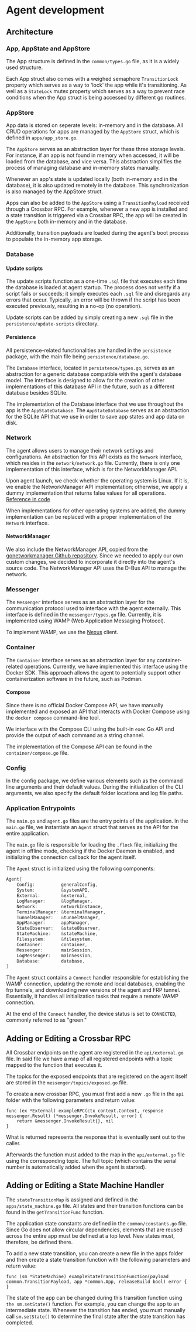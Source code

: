 # Agent development

## Architecture

### App, AppState and AppStore

The App structure is defined in the `common/types.go` file, as it is a widely used structure.

Each App struct also comes with a weighed semaphore `TransitionLock` property which serves as a way to 'lock' the app while it's transitioning. As well as a `StateLock` mutex property which serves as a way to prevent race conditions when the App struct is being accessed by different go routines.

### AppStore

App data is stored on seperate levels: in-memory and in the database. All CRUD operations for apps are managed by the `AppStore` struct, which is defined in `apps/app_store.go`.

The `AppStore` serves as an abstraction layer for these three storage levels. For instance, if an app is not found in memory when accessed, it will be loaded from the database, and vice versa. This abstraction simplifies the process of managing database and in-memory states manually.

Whenever an app's state is updated locally (both in-memory and in the database), it is also updated remotely in the database. This synchronization is also managed by the AppStore struct.

Apps can also be added to the `AppStore` using a `TransitionPayload` received through a Crossbar RPC. For example, whenever a new app is installed and a state transition is triggered via a Crossbar RPC, the app will be created in the `AppStore` both in-memory and in the database.

Additionally, transition payloads are loaded during the agent's boot process to populate the in-memory app storage.

### Database

#### Update scripts

The update scripts function as a one-time `.sql` file that executes each time the database is loaded at agent startup. The process does not verify if a script fails or succeeds; it simply executes each `.sql` file and disregards any errors that occur. Typically, an error will be thrown if the script has been executed previously, resulting in a no-op (no operation).

Update scripts can be added by simply creating a new `.sql` file in the `persistence/update-scripts` directory.

#### Persistence

All persistence-related functionalities are handled in the `persistence` package, with the main file being `persistence/database.go`.

The `Database` interface, located in `persistence/types.go`, serves as an abstraction for a generic database compatible with the agent's database model. The interface is designed to allow for the creation of other implementations of this database API in the future, such as a different database besides SQLite.

The implementation of the Database interface that we use throughout the app is the `AppStateDatabase`. The `AppStateDatabase` serves as an abstraction for the SQLite API that we use in order to save app states and app data on disk.

### Network

The agent allows users to manage their network settings and configurations. An abstraction for this API exists as the `Network` interface, which resides in the `network/network.go` file. Currently, there is only one implementation of this interface, which is for the NetworkManager API.

Upon agent launch, we check whether the operating system is Linux. If it is, we enable the NetworkManager API implementation; otherwise, we apply a dummy implementation that returns false values for all operations. [Reference in code](https://github.com/RecordEvolution/DeviceManagementAgent/blob/master/src/agent.go#L208)

When implementations for other operating systems are added, the dummy implementation can be replaced with a proper implementation of the `Network` interface.

#### NetworkManager

We also include the NetworkManager API, copied from the [gonetworkmanager Github repository](https://github.com/Wifx/gonetworkmanager). Since we needed to apply our own custom changes, we decided to incorporate it directly into the agent's source code. The NetworkManager API uses the D-Bus API to manage the network.

### Messenger

The `Messenger` interface serves as an abstraction layer for the communication protocol used to interface with the agent externally. This interface is defined in the `messenger/types.go` file. Currently, it is implemented using WAMP (Web Application Messaging Protocol).

To implement WAMP, we use the [Nexus](https://github.com/gammazero/nexus) client.

### Container

The `Container` interface serves as an abstraction layer for any container-related operations. Currently, we have implemented this interface using the Docker SDK. This approach allows the agent to potentially support other containerization software in the future, such as Podman.

#### Compose

Since there is no official Docker Compose API, we have manually implemented and exposed an API that interacts with Docker Compose using the `docker compose` command-line tool. 

We interface with the Compose CLI using the built-in `exec` Go API and provide the output of each command as a string channel.

The implementation of the Compose API can be found in the `container/compose.go` file.

### Config

In the config package, we define various elements such as the command line arguments and their default values. During the initialization of the CLI arguments, we also specify the default folder locations and log file paths.

### Application Entrypoints

The `main.go` and `agent.go` files are the entry points of the application. In the `main.go` file, we instantiate an `Agent` struct that serves as the API for the entire application.

The `main.go` file is responsible for loading the `.flock` file, initializing the agent in offline mode, checking if the Docker Daemon is enabled, and initializing the connection callback for the agent itself.

The `Agent` struct is initialized using the following components:

```go
Agent{
    Config:          generalConfig,
    System:          &systemAPI,
    External:        &external,
    LogManager:      &logManager,
    Network:         networkInstance,
    TerminalManager: &terminalManager,
    TunnelManager:   &tunnelManager,
    AppManager:      appManager,
    StateObserver:   &stateObserver,
    StateMachine:    &stateMachine,
    Filesystem:      &filesystem,
    Container:       container,
    Messenger:       mainSession,
    LogMessenger:    mainSession,
    Database:        database,
}
```

The `Agent` struct contains a `Connect` handler responsible for establishing the WAMP connection, updating the remote and local databases, enabling the frp tunnels, and downloading new versions of the agent and FRP tunnel. Essentially, it handles all initialization tasks that require a remote WAMP connection. 

At the end of the `Connect` handler, the device status is set to `CONNECTED`, commonly referred to as "green."


## Adding or Editing a Crossbar RPC

All Crossbar endpoints on the agent are registered in the `api/external.go` file. In said file we have a map of all registered endpoints with a topic mapped to the function that executes it.

The topics for the exposed endpoints that are registered on the agent itself are stored in the `messenger/topics/exposed.go` file.

To create a new crossbar RPC, you must first add a new `.go` file in the `api` folder with the following parameters and return value:

```
func (ex *External) exampleRPC(ctx context.Context, response messenger.Result) (*messenger.InvokeResult, error) {
	return &messenger.InvokeResult{}, nil
}
```

What is returned represents the response that is eventually sent out to the caller.

Afterwards the function must added to the map in the `api/external.go` file using the corresponding topic. The full topic (which contains the serial number is automatically added when the agent is started).

## Adding or Editing a State Machine Handler

The `stateTransitionMap` is assigned and defined in the `apps/state_machine.go` file. All states and their transition functions can be found in the `getTransitionFunc` function.

The application state constants are defined in the `common/constants.go` file. Since Go does not allow circular dependencies, elements that are reused across the entire app must be defined at a top level. New states must, therefore, be defined there.

To add a new state transition, you can create a new file in the apps folder and then create a state transition function with the following parameters and return value:

```
func (sm *StateMachine) exampleStateTransitionFunction(payload common.TransitionPayload, app *common.App, releaseBuild bool) error {
}
```

The state of the app can be changed during this transition function using `the sm.setState()` function. For example, you can change the app to an intermediate state. Whenever the transition has ended, you must manually call `sm.setState()` to determine the final state after the state transition has completed.